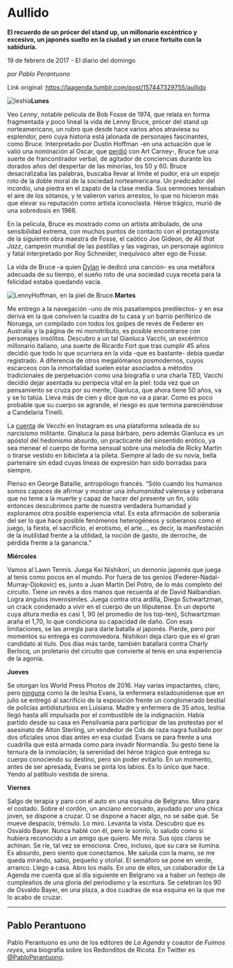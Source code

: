 # Aullido

**El recuerdo de un prócer del stand up, un millonario excéntrico y excesivo, un japonés suelto en la ciudad y un cruce fortuito con la sabiduría.**

19 de febrero de 2017 - El diario del domingo

_por Pablo Perantuono_

Link original: https://laagenda.tumblr.com/post/157447329755/aullido

![Ieshia](https://64.media.tumblr.com/0ff8ed40357882f6964645910d1d3c1f/tumblr_inline_pk1aqwEVTd1t6q87u_500.jpg)**Lunes**  


Veo *Lenny*,
notable película de Bob Fosse de 1974, que relata en forma
fragmentada y poco lineal la vida de Lenny Bruce, prócer del stand
up norteamericano, un rubro que desde hace varios años atraviesa su
esplendor, pero cuya historia está jalonada de personajes
fascinantes, como Bruce. Interpretado por Dustin Hoffman -en una
actuación que le valió una nominación al Oscar, que [perdió](https://www.youtube.com/watch?v=dMT0fx2AwTw)
con Art Carney-, Bruce fue una suerte de francontirador verbal, de
agitador de conciencias durante los dorados años del despertar de
las minorías, los 50 y 60. Bruce desacralizaba las palabras, buscaba
llevar al límite el pudor, era un espejo roto de la doble moral de
la sociedad norteamericana. Un predicador del incordio, una piedra en
el zapato de la clase media. Sus sermones tensaban el aire de los
sótanos, y le valieron varios arrestos, lo que no hicieron más que
elevar su reputación como artista iconoclasta. Héroe trágico,
murió de una sobredosis en 1966. 


En la película,
Bruce es mostrado como un artista atribulado, de una sensibilidad
extrema, con muchos puntos de contacto con el protagonista de la
siguiente obra maestra de Fosse, el caótico Joe Gideon, de *All
that Jazz*, campeón mundial de las pastillas y las vaginas, un
personaje agónico y fatal interpretado por Roy Schneider, inequívoco
alter ego de Fosse. 


La vida de Bruce –a
quien [Dylan](https://www.youtube.com/watch?v=S37rLr6axjc)
le dedicó una canción- es una metáfora adecuada de su tiempo, el
sueño roto de una sociedad cuya receta para la felicidad estaba
quedando vacía. 

![Lenny](https://64.media.tumblr.com/d16880a6f005c234dfff5c597e3aee7c/tumblr_inline_pk1aqxbdiZ1t6q87u_500.jpg)Hoffman, en la piel de Bruce.**Martes**  


Me entrego a la
navegación -uno de mis pasatiempos predilectos- y en esa deriva en
la que conviven la cuadra de tu casa y un barrio periférico de
Noruega, un compilado con todos los golpes de revés de Federer en
Australia y la página de mi monotributo, es posible encontrarse con
personajes insólitos. Descubro a un tal Gianluca Vacchi, un
excéntrico millonario italiano, una suerte de Ricardo Fort que tras
cumplir 45 años decidió que todo lo que ocurriera en la vida -que
es bastante- debía quedar registrado. A diferencia de otros
megalómanos posmodernos, cuyos escarceos con la inmortalidad suelen
estar asociados a métodos tradicionales de perpetuación como una
biografía o una charla TED, Vacchi decidió dejar asentada su
peripecia vital en la piel: toda vez que un pensamiento se cruza por
su mente, Gianluca, que ahora tiene 50 años, va y se lo tatúa.
Lleva más de cien y dice que no va a parar. Como es poco probable
que su cuerpo se agrande, el riesgo es que termina pareciéndose a
Candelaria Tinelli. 


La [cuenta](https://www.instagram.com/gianlucavacchi/?hl=es) de Vecchi
en Instagram es una plataforma soleada de su narcisismo militante.
Ginaluca la pasa bárbaro, pero además Gianluca es un apóstol del
hedonismo absurdo, un practicante del sinsentido erótico, ya sea
menear el cuerpo de forma sensual sobre una melodía de Ricky Martin
o tirarse vestido en bibicleta a la pileta. Siempre al lado de su
novia, bella partenaire sin edad cuyas líneas de expresión han sido
borradas para siempre.  


Pienso en George
Bataille, antropólogo francés. “Sólo cuando los humanos somos
capaces de afirmar y mostrar una *inhumanidad* valerosa
y soberana que no teme a la muerte y capaz de hacer del presente un
fin, sólo entonces descubrimos parte de nuestra verdadera humanidad
y exploramos otra posible experiencia vital. Es esta afirmación de
soberanía del ser lo que hace posible fenómenos heterogéneos y
soberanos como el juego, la fiesta, el sacrificio, el erotismo, el
arte…, es decir, la manifestación de la inutilidad frente a la
utilidad, la noción de gasto, de derroche, de pérdida frente a la
ganancia.”

**Miércoles**  


Vamos al Lawn
Tennis. Juega Kei Nishikori, un demonio japonés que juega al tenis
como pocos en el mundo. Por fuera de los genios
(Federer-Nadal-Murray-Djokovic) es, junto a Juan Martín Del Potro,
de lo más completo del circuito. Tiene un revés a dos manos que
recuerda al de David Nalbandian. Logra ángulos inverosímiles. Juega
contra otra ardilla, Diego Schwartzman, un crack condenado a vivir en el
cuerpo de un liliputense. En un deporte cuya altura media es casi 1,
90 (el promedio de los top-ten), Schwartzman araña el 1,70, lo que
condiciona su capacidad de daño. Con esas limitaciones, se las
arregla para darle batalla al japonés. Pierde, pero por momentos su
entrega es conmovedora. Nishikori deja claro que es el gran candidato
al tíulo. Dos días más tarde, también batallará contra Charly
Berlocq, un proletario del circuito que convierte al tenis en una
experiencia de la agonía. 


**Jueves**  


Se otorgan los World
Press Photos de 2016. Hay varias impactantes, claro, pero [ninguna](https://www.theguardian.com/media/gallery/2017/feb/13/world-press-photo-contest-2017-winning-pictures#img-9)
como la de Ieshia Evans, la enfermera estadounidense que en julio se
entregó al sacrificio de la exposición frente un conglomerado
bestial de policías antidisturbios en Luisiana. Madre y enfermera de
35 años, Ieshia llegó hasta allí impulsada por el combustible de
la indignación. Había partido desde su casa en Pensilvania para
participar de las protestas por el asesinato de Alton Sterling, un
vendedor de Cds de raza nagra fusilado por dos oficiales unos días
antes en esa ciudad. Evans se para frente a una cuadrilla que está armada como para
invadir Normandía. Su gesto tiene la ternura de la inmolación; la
serenidad del héroe trágico que entrega su cuerpo conociendo su
destino, pero sin poder evitarlo. En un momento, antes de ser
apresada, Evans se pinta los labios. Es lo único que hace. Yendo al
patíbulo vestida de sirena.  


**Viernes**  


Salgo de terapia y
paro con el auto en una esquina de Belgrano. Miro para el costado.
Sobre el cordón, un anciano encorvado, ayudado por una chica joven,
se dispone a cruzar. O se dispone a hacer algo, no se sabe qué. Se
mueve despacio, trémulo. Lo miro. Levanta la vista. Descubro que es
Osvaldo Bayer. Nunca hablé con él, pero le sonrío, lo saludo como
si hubiera reconocido a un amigo que quiero. Me mira. Sus ojos claros
se achinan. Se ríe, tal vez se emociona. Creo, incluso, que su cara
se ilumina. Es absurdo, pero siento que conectamos. Me saluda con la
mano, se me queda mirando, sabio, pequeño y otoñal. El semáforo se pone
en verde, arranco. Llego a casa. Abro los mails. En uno de ellos, un
colaborador de La Agenda me cuenta que al día siguiente en Belgrano
va a haber un festejo de cumpleaños de una gloria del periodismo y
la escritura. Se celebran los 90 de Osvaldo Bayer, en una plaza, a dos cuadras de
esa esquina en la que me lo acabo de cruzar. 


  


---

 Pablo Perantuono
-----------------

 Pablo Perantuono es uno de los editores de *La Agenda* y coautor de *Fuimos reyes*, una biografía sobre los Redonditos de Ricota. En Twitter es [@PabloPerantuono](https://twitter.com/PabloPerantuono). 

